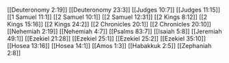 [[Deuteronomy 2:19]]
[[Deuteronomy 23:3]]
[[Judges 10:7]]
[[Judges 11:15]]
[[1 Samuel 11:1]]
[[2 Samuel 10:1]]
[[2 Samuel 12:31]]
[[2 Kings 8:12]]
[[2 Kings 15:16]]
[[2 Kings 24:2]]
[[2 Chronicles 20:1]]
[[2 Chronicles 20:10]]
[[Nehemiah 2:19]]
[[Nehemiah 4:7]]
[[Psalms 83:7]]
[[Isaiah 5:8]]
[[Jeremiah 49:1]]
[[Ezekiel 21:28]]
[[Ezekiel 25:1]]
[[Ezekiel 25:2]]
[[Ezekiel 35:10]]
[[Hosea 13:16]]
[[Hosea 14:1]]
[[Amos 1:3]]
[[Habakkuk 2:5]]
[[Zephaniah 2:8]]
